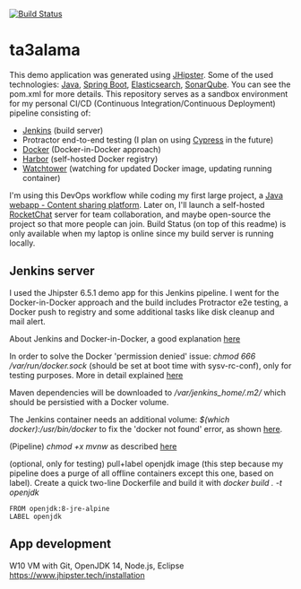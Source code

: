 [![Build Status](https://build.adambahri.com/buildStatus/icon?job=ta3alama)](https://build.adambahri.com/job/ta3alama/)
# ta3alama

This demo application was generated using [JHipster](https://www.jhipster.tech).
Some of the used technologies: [Java](https://openjdk.java.net), [Spring Boot](https://spring.io/projects/spring-boot), [Elasticsearch](https://github.com/elastic/elasticsearch), [SonarQube](https://www.sonarsource.com/java/). You can see the pom.xml for more details.
This repository serves as a sandbox environment for my personal CI/CD (Continuous Integration/Continuous Deployment) pipeline consisting of:
 * [Jenkins](https://jenkins.io) (build server)
 * Protractor end-to-end testing (I plan on using [Cypress](https://www.cypress.io) in the future)
 * [Docker](https://www.docker.com) (Docker-in-Docker approach)
 * [Harbor](https://goharbor.io) (self-hosted Docker registry)
 * [Watchtower](https://github.com/containrrr/watchtower) (watching for updated Docker image, updating running container)

I'm using this DevOps workflow while coding my first large project, a [Java webapp - Content sharing platform](https://github.com/JeroenAdam/Content-sharing-platform).
Later on, I'll launch a self-hosted [RocketChat](https://rocket.chat) server for team collaboration, and maybe open-source the project so that more people can join.
Build Status (on top of this readme) is only available when my laptop is online since my build server is running locally.

## Jenkins server

I used the Jhipster 6.5.1 demo app for this Jenkins pipeline.
I went for the Docker-in-Docker approach and the build includes Protractor e2e testing, a Docker push to registry and some additional tasks like disk cleanup and mail alert.

About Jenkins and Docker-in-Docker, a good explanation [here](https://medium.com/swlh/quickstart-ci-with-jenkins-and-docker-in-docker-c3f7174ee9ff)

In order to solve the Docker 'permission denied' issue: *chmod 666 /var/run/docker.sock* (should be set at boot time with sysv-rc-conf), only for testing purposes. More in detail explained [here](https://www.digitalocean.com/community/questions/how-to-fix-docker-got-permission-denied-while-trying-to-connect-to-the-docker-daemon-socket)

Maven dependencies will be downloaded to */var/jenkins_home/.m2/* which should be persistied with a Docker volume.

The Jenkins container needs an additional volume: *$(which docker):/usr/bin/docker* to fix the 'docker not found' error, as shown [here](https://boozallen.github.io/sdp-docs/learning-labs/1/local-development/2-run-jenkins.html).

(Pipeline) *chmod +x mvnw* as described [here](https://github.com/pascalgrimaud/generator-jhipster-docker/issues/29)

(optional, only for testing) pull+label openjdk image (this step because my pipeline does a purge of all offline containers except this one, based on label).
Create a quick two-line Dockerfile and build it with *docker build . -t openjdk*
```
FROM openjdk:8-jre-alpine
LABEL openjdk
```

## App development

W10 VM with Git, OpenJDK 14, Node.js, Eclipse https://www.jhipster.tech/installation
